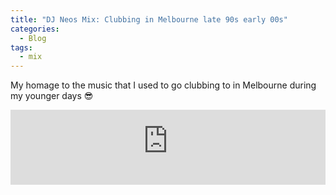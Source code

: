 ```yaml
---
title: "DJ Neos Mix: Clubbing in Melbourne late 90s early 00s"
categories:
  - Blog
tags:
  - mix
---
```


My homage to the music that I used to go clubbing to in Melbourne during my younger days 😎

<iframe width="100%" height="120" src="https://player-widget.mixcloud.com/widget/iframe/?hide_cover=1&feed=%2Fn3os%2Fclubbing-in-melbourne-late-90s-early-00s%2F" frameborder="0" ></iframe>
